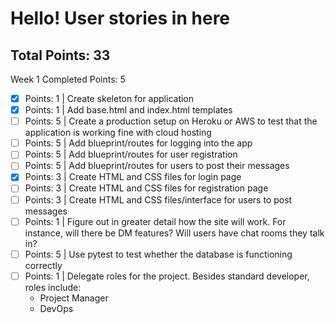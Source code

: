 # Hello! User stories in here

Total Points: 33
----------------
Week 1
Completed Points: 5 

- [X] Points: 1 | Create skeleton for application
- [X] Points: 1 | Add base.html and index.html templates
- [ ] Points: 5 | Create a production setup on Heroku or AWS to test that the application is working fine with cloud hosting
- [ ] Points: 5 | Add blueprint/routes for logging into the app
- [ ] Points: 5 | Add blueprint/routes for user registration
- [ ] Points: 5 | Add blueprint/routes for users to post their messages
- [X] Points: 3 | Create HTML and CSS files for login page
- [ ] Points: 3 | Create HTML and CSS files for registration page
- [ ] Points: 3 | Create HTML and CSS files/interface for users to post messages
- [ ] Points: 1 | Figure out in greater detail how the site will work. For instance, will there be DM features? Will users have chat rooms they talk in?
- [ ] Points: 5 | Use pytest to test whether the database is functioning correctly
- [ ] Points: 1 | Delegate roles for the project. Besides standard developer, roles include: 
    - Project Manager
    - DevOps


